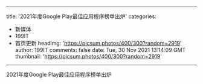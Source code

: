 
---
title: '2021年度Google Play最佳应用程序榜单出炉'
categories: 
 - 新媒体
 - 199IT
 - 首页更新
headimg: 'https://picsum.photos/400/300?random=2919'
author: 199IT
comments: false
date: Tue, 30 Nov 2021 13:14:09 GMT
thumbnail: 'https://picsum.photos/400/300?random=2919'
---

<div>   
2021年度Google Play最佳应用程序榜单出炉  
</div>
            